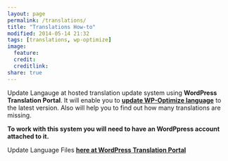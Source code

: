 ```yaml
---
layout: page
permalink: /translations/
title: "Translations How-to"
modified: 2014-05-14 21:32
tags: [translations, wp-optimize]
image:
  feature: 
  credit: 
  creditlink: 
share: true
---
```


Update Langauge at hosted translation update system using **WordPress Translation Portal**. It will enable you to **[update WP-Optimize language](https://translate.wordpress.org/projects/wp-plugins/wp-optimize)** to the latest version. Also will help you to find out how many translations are missing. 

**To work with this system you will need to have an WordPpress account attached to it.**

Update Language Files **[here at WordPress Translation Portal](https://translate.wordpress.org/projects/wp-plugins/wp-optimize)**

